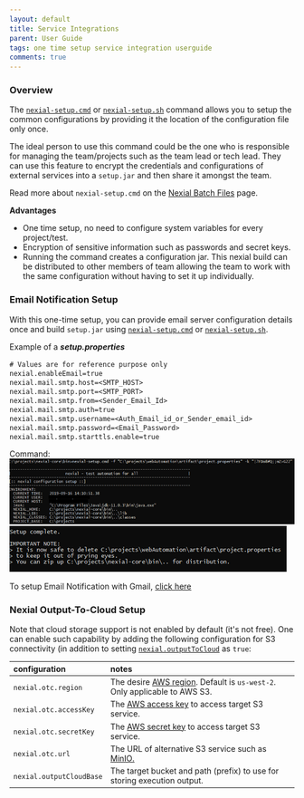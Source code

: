 ```yaml
---
layout: default
title: Service Integrations
parent: User Guide
tags: one time setup service integration userguide
comments: true
---
```



### Overview
The [`nexial-setup.cmd`](BatchFiles#nexial-setup) or [`nexial-setup.sh`](BatchFiles#nexial-setup) command allows you 
to setup the common configurations by providing it the location of the configuration file only once.

The ideal person to use this command could be the one who is responsible for managing the team/projects such as the 
team lead or tech lead. They can use this feature to encrypt the credentials and configurations of external services 
into a `setup.jar` and then share it amongst the team. 

Read more about `nexial-setup.cmd` on the [Nexial Batch Files](BatchFiles#nexial-setup) page.

**Advantages**
- One time setup, no need to configure system variables for every project/test.
- Encryption of sensitive information such as passwords and secret keys. 
- Running the command creates a configuration jar. This nexial build can be distributed to other members of team 
  allowing the team to work with the same configuration without having to set it up individually. 


### Email Notification Setup
With this one-time setup, you can provide email server configuration details once and build `setup.jar` using 
[`nexial-setup.cmd`](BatchFiles#nexial-setup) or [`nexial-setup.sh`](BatchFiles#nexial-setup).

Example of a **_setup.properties_**
~~~
# Values are for reference purpose only  
nexial.enableEmail=true
nexial.mail.smtp.host=<SMTP_HOST>
nexial.mail.smtp.port=<SMTP_PORT>
nexial.mail.smtp.from=<Sender_Email_Id>
nexial.mail.smtp.auth=true
nexial.mail.smtp.username=<Auth_Email_id_or_Sender_email_id>
nexial.mail.smtp.password=<Email_Password>
nexial.mail.smtp.starttls.enable=true
~~~
  
Command:<br/>
![terminal command](image/EmailNotifications_07.png)<br/>
![terminal output](image/EmailNotifications_08.png)

To setup Email Notification with Gmail, [click here](../tipsandtricks/IntegratingNexialWithEmail#email-notification-via-gmail)


### Nexial Output-To-Cloud Setup
Note that cloud storage support is not enabled by default (it's not free). One can enable such capability
by adding the following configuration for S3 connectivity (in addition to setting
[`nexial.outputToCloud`](../systemvars/content.html#nexial.outputToCloud) as <code>true</code>:

| configuration          | notes                                                                                       |
|:-----------------------|:--------------------------------------------------------------------------------------------|
|`nexial.otc.region`     | The desire <a href="https://docs.aws.amazon.com/AmazonRDS/latest/UserGuide/Concepts.RegionsAndAvailabilityZones.html" class="external-link" target="_nexial_link">AWS region</a>. Default is `us-west-2`. Only applicable to AWS S3. |
|`nexial.otc.accessKey`  | The <a href="https://docs.aws.amazon.com/general/latest/gr/aws-sec-cred-types.html#access-keys-and-secret-access-keys" class="external-link" target="_nexial_link">AWS access key</a> to access target S3 service. |
|`nexial.otc.secretKey`  | The <a href="https://docs.aws.amazon.com/general/latest/gr/aws-sec-cred-types.html#access-keys-and-secret-access-keys" class="external-link" target="_nexial_link">AWS secret key</a> to access target S3 service. |
|`nexial.otc.url`        | The URL of alternative S3 service such as <a href="InstallingMinio">MinIO. |
|`nexial.outputCloudBase`| The target bucket and path (prefix) to use for storing execution output. |

